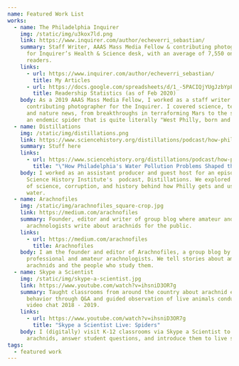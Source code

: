 ```yaml
---
name: Featured Work List
works:
  - name: The Philadelphia Inquirer
    img: /static/img/u3kox7ld.png
    link: https://www.inquirer.com/author/echeverri_sebastian/
    summary: Staff Writer, AAAS Mass Media Fellow & contributing photographer. Wrote
      for Inquirer’s Health & Science desk, with an average of 7,550 online
      readers.
    links:
      - url: https://www.inquirer.com/author/echeverri_sebastian/
        title: My Articles
      - url: https://docs.google.com/spreadsheets/d/1_-5PACIQjYUgJzbYpFs_BtYk7ijRwPo2vrU4HwYhNTU/edit?usp=sharing
        title: Readership Statistics (as of Feb 2020)
    body: As a 2019 AAAS Mass Media Fellow, I worked as a staff writer and
      contributing photographer for the Inquirer. I covered science, technology,
      and nature news, from breakthroughs in terraforming Mars to the story of
      an endemic spider that is quite literally "West Philly, born and raised".
  - name: Distillations
    img: /static/img/distillations.png
    link: https://www.sciencehistory.org/distillations/podcast/how-philadelphias-water-pollution-problems-shaped-the-city
    summary: Stuff here
    links:
      - url: https://www.sciencehistory.org/distillations/podcast/how-philadelphias-water-pollution-problems-shaped-the-city
        title: "\"How Philadelphia's Water Pollution Problems Shaped the City\""
    body: I worked as an assistant producer and guest host for an episode of the
      Science History Institute's  podcast, Distillations. We explored the saga
      of science, corruption, and history behind how Philly gets and uses its
      water.
  - name: Arachnofiles
    img: /static/img/arachnofiles_square-crop.jpg
    link: https://medium.com/arachnofiles
    summary: Founder, editor and writer of group blog where amateur and professional
      arachnologists write about arachnids for the public.
    links:
      - url: https://medium.com/arachnofiles
        title: Arachnofiles
    body: I am the founder and editor of Arachnofiles, a group blog by a mix of
      professional and amateur arachnologists. We tell stories about amazing
      arachnids and the people who study them.
  - name: Skype a Scientist
    img: /static/img/skype-a-scientist.jpg
    link: https://www.youtube.com/watch?v=ihsniD3OR7g
    summary: Taught classrooms from around the country about arachnid ecology and
      behavior through Q&A and guided observation of live animals conducted via
      video chat 2018 - 2019.
    links:
      - url: https://www.youtube.com/watch?v=ihsniD3OR7g
        title: "Skype a Scientist Live: Spiders"
    body: I (digitally) visit K-12 classrooms via Skype a Scientist to talk about
      arachnids, answer student questions, and introduce them to live spiders!
tags:
  - featured work
---
```

